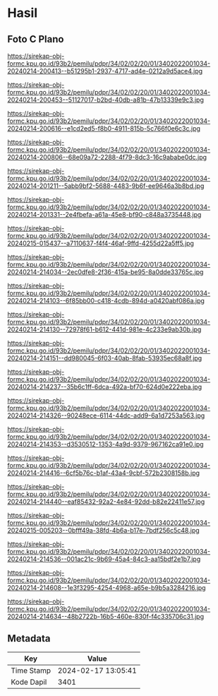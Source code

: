 # Hasil

## Foto C Plano

https://sirekap-obj-formc.kpu.go.id/93b2/pemilu/pdpr/34/02/02/20/01/3402022001034-20240214-200413--b51295b1-2937-4717-ad4e-0212a9d5ace4.jpg

https://sirekap-obj-formc.kpu.go.id/93b2/pemilu/pdpr/34/02/02/20/01/3402022001034-20240214-200453--51127017-b2bd-40db-a81b-47b13339e9c3.jpg

https://sirekap-obj-formc.kpu.go.id/93b2/pemilu/pdpr/34/02/02/20/01/3402022001034-20240214-200616--e1cd2ed5-f8b0-4911-815b-5c766f0e6c3c.jpg

https://sirekap-obj-formc.kpu.go.id/93b2/pemilu/pdpr/34/02/02/20/01/3402022001034-20240214-200806--68e09a72-2288-4f79-8dc3-16c9ababe0dc.jpg

https://sirekap-obj-formc.kpu.go.id/93b2/pemilu/pdpr/34/02/02/20/01/3402022001034-20240214-201211--5abb9bf2-5688-4483-9b6f-ee9646a3b8bd.jpg

https://sirekap-obj-formc.kpu.go.id/93b2/pemilu/pdpr/34/02/02/20/01/3402022001034-20240214-201331--2e4fbefa-a61a-45e8-bf90-c848a3735448.jpg

https://sirekap-obj-formc.kpu.go.id/93b2/pemilu/pdpr/34/02/02/20/01/3402022001034-20240215-015437--a7110637-f4f4-46af-9ffd-4255d22a5ff5.jpg

https://sirekap-obj-formc.kpu.go.id/93b2/pemilu/pdpr/34/02/02/20/01/3402022001034-20240214-214034--2ec0dfe8-2f36-415a-be95-8a0dde33765c.jpg

https://sirekap-obj-formc.kpu.go.id/93b2/pemilu/pdpr/34/02/02/20/01/3402022001034-20240214-214103--6f85bb00-c418-4cdb-894d-a0420abf086a.jpg

https://sirekap-obj-formc.kpu.go.id/93b2/pemilu/pdpr/34/02/02/20/01/3402022001034-20240214-214130--72978f61-b612-441d-981e-4c233e9ab30b.jpg

https://sirekap-obj-formc.kpu.go.id/93b2/pemilu/pdpr/34/02/02/20/01/3402022001034-20240214-214151--dd980045-6f03-40ab-8fab-53935ec68a8f.jpg

https://sirekap-obj-formc.kpu.go.id/93b2/pemilu/pdpr/34/02/02/20/01/3402022001034-20240214-214237--35b6c1ff-6dca-492a-bf70-624d0e222eba.jpg

https://sirekap-obj-formc.kpu.go.id/93b2/pemilu/pdpr/34/02/02/20/01/3402022001034-20240214-214326--90248ece-6114-44dc-add9-6a1d7253a563.jpg

https://sirekap-obj-formc.kpu.go.id/93b2/pemilu/pdpr/34/02/02/20/01/3402022001034-20240214-214353--d3530512-1353-4a9d-9379-967162ca91e0.jpg

https://sirekap-obj-formc.kpu.go.id/93b2/pemilu/pdpr/34/02/02/20/01/3402022001034-20240214-214416--6cf5b76c-b1af-43a4-9cbf-572b2308158b.jpg

https://sirekap-obj-formc.kpu.go.id/93b2/pemilu/pdpr/34/02/02/20/01/3402022001034-20240214-214440--eaf85432-92a2-4e84-92dd-b82e22411e57.jpg

https://sirekap-obj-formc.kpu.go.id/93b2/pemilu/pdpr/34/02/02/20/01/3402022001034-20240215-005203--0bfff49a-38fd-4b6a-b17e-7bdf256c5c48.jpg

https://sirekap-obj-formc.kpu.go.id/93b2/pemilu/pdpr/34/02/02/20/01/3402022001034-20240214-214536--001ac21c-9b69-45a4-84c3-aa15bdf2e1b7.jpg

https://sirekap-obj-formc.kpu.go.id/93b2/pemilu/pdpr/34/02/02/20/01/3402022001034-20240214-214608--1e3f3295-4254-4968-a65e-b9b5a3284216.jpg

https://sirekap-obj-formc.kpu.go.id/93b2/pemilu/pdpr/34/02/02/20/01/3402022001034-20240214-214634--48b2722b-16b5-460e-830f-f4c335706c31.jpg


## Metadata

| Key        | Value               |
| ---------- | ------------------- |
| Time Stamp | 2024-02-17 13:05:41 |
| Kode Dapil | 3401                |



